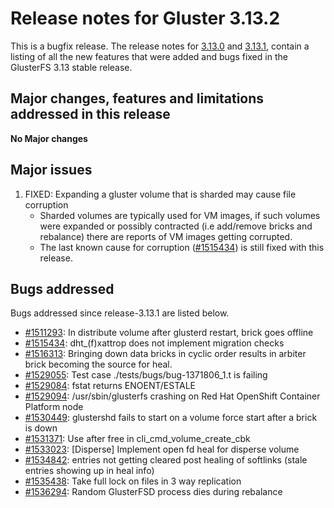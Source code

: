 # Release notes for Gluster 3.13.2

This is a bugfix release. The release notes for [3.13.0](3.13.0.md) and [3.13.1](3.13.1.md),
contain a listing of all the new features that were added and
bugs fixed in the GlusterFS 3.13 stable release.

## Major changes, features and limitations addressed in this release
**No Major changes**

## Major issues
1. FIXED: Expanding a gluster volume that is sharded may cause file corruption
    - Sharded volumes are typically used for VM images, if such volumes were
  expanded or possibly contracted (i.e add/remove bricks and rebalance) there
  are reports of VM images getting corrupted.
    - The last known cause for corruption ([#1515434](https://bugzilla.redhat.com/1515434)) is still fixed with
    this release.

## Bugs addressed

Bugs addressed since release-3.13.1 are listed below.

- [#1511293](https://bugzilla.redhat.com/1511293): In distribute volume after glusterd restart, brick goes offline
- [#1515434](https://bugzilla.redhat.com/1515434): dht_(f)xattrop does not implement migration checks
- [#1516313](https://bugzilla.redhat.com/1516313): Bringing down data bricks in cyclic order results in arbiter brick becoming the source for heal.
- [#1529055](https://bugzilla.redhat.com/1529055): Test case ./tests/bugs/bug-1371806_1.t is failing
- [#1529084](https://bugzilla.redhat.com/1529084): fstat returns ENOENT/ESTALE
- [#1529094](https://bugzilla.redhat.com/1529094): /usr/sbin/glusterfs crashing on Red Hat OpenShift Container Platform node
- [#1530449](https://bugzilla.redhat.com/1530449): glustershd fails to start on a volume force start after a brick is down
- [#1531371](https://bugzilla.redhat.com/1531371): Use after free in cli_cmd_volume_create_cbk
- [#1533023](https://bugzilla.redhat.com/1533023): [Disperse] Implement open fd heal for disperse volume
- [#1534842](https://bugzilla.redhat.com/1534842): entries not getting cleared post healing of softlinks (stale entries showing up in heal info)
- [#1535438](https://bugzilla.redhat.com/1535438): Take full lock on files in 3 way replication
- [#1536294](https://bugzilla.redhat.com/1536294): Random GlusterFSD process dies during rebalance
